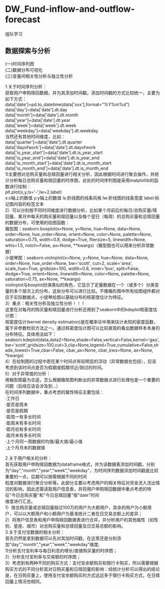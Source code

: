 # DW_Fund-inflow-and-outflow-forecast
组队学习
## 数据探索与分析  
(一)时间序列图  
(二)数据分布可视化  
(三)变量间相关性分析与独立性分析

1.关于时间序列分析：  
获取用户申购赎回数据，并为其添加时间戳，添加时间戳的方式比较统一，主要为如下方式：  
data['date']=pd.to_datetime(data['xxx'],format="%Y%m%d")  
data['day']=data['date'].dt.day  
data['month']=data['date'].dt.month  
data['year']=data['date'].dt.year  
data['week']=data['week'].dt.week  
data['weekday']=data['weekday'].dt.weekday  
当然还有其他时间维度，比如：  
data['quarter']=data['date'].dt.quarter  
data['dayofwork']=data['date'].dt.dayofwork  
data['is_year_start']=data['date'].dt.is_year_start  
data['is_year_end']=data['date'].dt.is_year_end  
data['is_month_start']=data['date'].dt.is_month_start  
data['is_month_end']=data['date'].dt.is_month_end  
1)主要想对总购买量和总赎回量进行相关分析，因此根据时间进行聚合操作，并统计分析每日总购买量和赎回量的时序图，此处的时间序列图是采用matplotlib的函数进行绘制：  
plt.plot(x,y,ls='-',lw=2,label)  
x:x轴上的数值  y:y轴上的数值  ls:折线图的线条风格 lw:折线图的线条宽度 label:标记图内容的标签文本  
2）可以分别按不同时间维度进行数据分析，比如某个月前后的每日/总购买量/赎回量、某月中每天的购买量和赎回量以及每个翌日（每周）的总购买量和总赎回量的数据分布，可使用的绘图函数：  
箱型图：seaborn.boxplot(x=None, y=None, hue=None, data=None, order=None, hue_order=None, orient=None, color=None, palette=None, saturation=0.75, width=0.8, dodge=True, fliersize=5, linewidth=None, whis=1.5, notch=False, ax=None, **kwargs)（箱型图也可以用来分析异常数据）  
小提琴图：seaborn.violinplot(x=None, y=None, hue=None, data=None, order=None, hue_order=None, bw='scott', cut=2, scale='area', scale_hue=True, gridsize=100, width=0.8, inner='box', split=False, dodge=True, orient=None, linewidth=None, color=None, palette=None, saturation=0.75, ax=None, **kwargs)  
violinplot与boxplot扮演类似的角色，它显示了定量数据在一个（或多个）分类变量的多个层次上的分布，这些分布可以进行比较。不像箱形图中所有绘图组件都对应于实际数据点，小提琴绘图以基础分布的核密度估计为特征。  
3）重点：相关性分析及独立性分析！！！  
这里在对每月的购买量和赎回量进行分析还用到了seaborn中的kdeplot核密度估计图：  
核密度估计(kernel density estimation)是在概率论中用来估计未知的密度函数，属于非参数检验方法之一。通过核密度估计图可以比较直观的看出数据样本本身的分布特征。具体用法如下：  
seaborn.kdeplot(data,data2=None,shade=False,vertical=False,kernel='gau',bw='scott',gridsize=100,cut=3,clip=None,legend=True,cumulative=False,shade_lowest=True,cbar=False, cbar_ax=None, cbar_kws=None, ax=None, *kwargs)  
4）在绘制图的过程中若在某个时间点有较明显的浮动（异常数据也包括），应该考虑到该时间点是否为假期或假期邻近/刚过的时间。  
5）对于异常值的分析：  
用箱型图最为合适，怎么根据箱型图判断出的异常数据点进行处理也是一个重要的问题（后续应该会涉及到...）  
在时间序列数据中，重点考虑的属性特征主要包括：  
·工作日  
·是否是周末  
·是否是假期  
·距周一有多长时间  
·距周末有多长时间  
·距月初有多长时间  
·距月末有多长时间  
·上个月同一周数据的均值/最大值/最小值  
·上个月月末的数据值  

2.关于用户相关的分析：  
首先获取用户申购赎回数据为dataframe格式，并为该数据表添加时间戳，分别为"day","month","year","week","weekday"，为时间序列数据添加时间戳是比较重要的一点，后期可以按需根据不同的时间  
粒度对数据进行聚合分析等。此部分主要以考虑用户的相关特征对资金流入流出情况的影响，因此还需读取用户信息表，并将用户申购赎回数据中重点考虑的特征"今日总购买量"和"今日总赎回量"按"date"时间  
维度进行汇总。  
1）按总购买量或总赎回量超过100万的用户为大额用户，其余的用户为小额用户，可以以大额用户和小额用户为基准统计二者在日交易总额上的差异；  
2）将用户信息表和用户申购赎回数据表进行合并，并分析用户的其他属性（如性别、星座、城市）对总购买量和总赎回量及日交易总额的影响。  
3.关于支付宝数据的相关分析：  
首先仍然是拿到数据可以先对其加时间戳，在这里还是分别添加"day","month","year","week","weekday"维度;  
1)分析支付宝利率与每日利息的增长/直接购买量的时序图；  
2）分析支付宝利率与交易额的时序图；  
3）考虑到有两种不同的购买方式：支付宝余额购买和银行卡购买，所以需要根据购买方式的不同分析其对日购买量和日赎回量的影响：经统计分析可以得出的结论是，在日购买量上，使用支付宝余额购买的方式远远多于银行卡购买方式，在日赎回量上情况也相同。  

